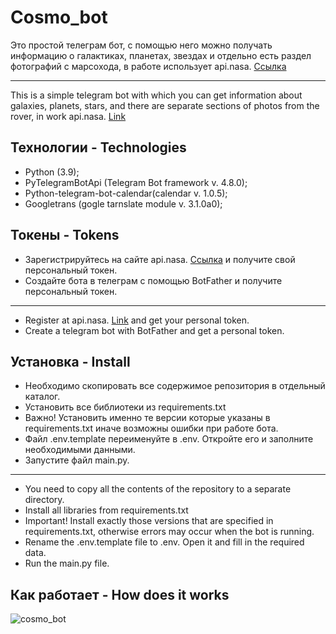 # Cosmo_bot

Это простой телеграм бот, с помощью него можно получать информацию о галактиках, планетах, звездах и отдельно есть раздел фотографий с марсохода, в работе использует api.nasa. [Ссылка](https://api.nasa.gov)
___
This is a simple telegram bot with which you can get information about galaxies, planets, stars, and there are separate sections of photos from the rover, in work api.nasa. [Link](https://api.nasa.gov)
## Технологии - Technologies

 * Python (3.9);
 * PyTelegramBotApi (Telegram Bot framework v. 4.8.0);
 * Python-telegram-bot-calendar(calendar v. 1.0.5);
 * Googletrans (gogle tarnslate module v. 3.1.0a0);

## Токены - Tokens
 * Зарегистрируйтесь на сайте api.nasa. [Ссылка](https://api.nasa.gov) и получите свой персональный токен.
 * Создайте бота в телеграм с помощью BotFather и получите персональный токен.
 ___
 * Register at api.nasa. [Link](https://api.nasa.gov) and get your personal token.
 * Create a telegram bot with BotFather and get a personal token.
## Установка - Install

 * Необходимо скопировать все содержимое репозитория в отдельный каталог.
 * Установить все библиотеки из requirements.txt 
 * Важно! Установить именно те версии которые указаны в requirements.txt иначе возможны ошибки при работе бота.
 * Файл .env.template переименуйте в .env. Откройте его и заполните необходимыми данными.
 * Запустите файл main.py.
 ___
 * You need to copy all the contents of the repository to a separate directory.
 * Install all libraries from requirements.txt
 * Important! Install exactly those versions that are specified in requirements.txt, otherwise errors may occur when the bot is running.
 * Rename the .env.template file to .env. Open it and fill in the required data.
 * Run the main.py file.

## Как работает - How does it works
  ![cosmo_bot](https://user-images.githubusercontent.com/112414906/215119670-3010edd2-26aa-4209-a93d-8772b16ffd3d.gif)
